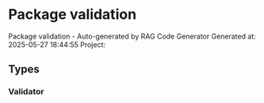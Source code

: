# Package validation

Package validation - Auto-generated by RAG Code Generator
Generated at: 2025-05-27 18:44:55
Project:


## Types

### Validator

